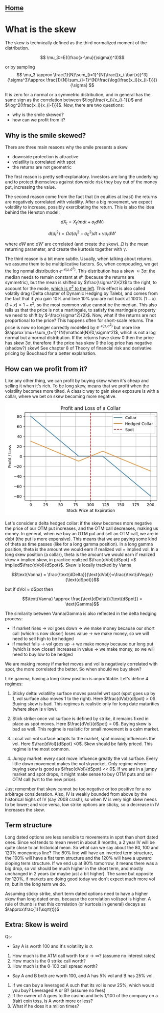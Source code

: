 ## [Home](../README.md)

# What is the skew

The skew is technically defined as the third normalized moment of the distribution. 

$$ \mu_3:=E((\frac{x-\mu}{\sigma})^3)$$

or by sampling
$$ \mu_3 \approx \frac{1}{N}\sum_{i=1}^{N}\frac{(x_i-\bar{x})^3}{\sigma^3}\approx \frac{1}{N}\sum_{i=1}^{N}\frac{\log(\frac{x_i}{x_{i-1}})}{\sigma} $$

It is zero for a normal or a symmetric distribution, and in general has the same sign as the correlation between $\log(\frac{x_i}{x_{i-1}})$ and $\log^2(\frac{x_i}{x_{i-1}})$. Now, there are two questions:
* why is the smile skewed?
* how can we profit from it?

## Why is the smile skewed? 

There are three main reasons why the smile presents a skew
* downside protection is attractive
* volatility is correlated with spot
* the returns are not geometric

The first reason is pretty self-explanatory. Investors are long the underlying and to protect themselves against downside risk they buy out of the money put, increasing the value. 

The second reason come from the fact that (in equities at least) the returns are negatively correlated with volatility. After a big movement, we expect volatility to increase, possibly exercibating the return. This is also the idea behind the Henston model:

$$dX_t = X_t(mdt+\sigma_tdW)$$

$$d(\sigma_t^2)=\Omega\sigma(\sigma_t^2-\sigma_0^2)dt+\gamma\sigma_tdW' $$

where $dW$ and $dW'$ are correlated (and create the skew). $\Omega$ is the mean returning parameter, and create the kurtosis together with $\gamma$.

The third reason is a bit more subtle. Usually, when talking about returns, we assume them to be multiplicative factors. So, when compouding, we get the log normal distribution $e^{\mathcal{N}(\mu,\sigma^2)}$. This distribution has a skew $\approx 3\sigma$: the median needs to remain constant at $e^{\mu}$ (because the returns are symmetric), but the mean is shifted by $\frac{\sigma^2}{2}$ to the right, to account for the mode, [which is $\sigma^2$ to the left](https://www.youtube.com/watch?v=UtpLE6npxvk). This effect is also called volatily drag (Delta chapter of Dynamic Hedging by Taleb), and comes from the fact that if you gain 10% and lose 10% you are not back at 100% $(1-x)(1+x)=1-x^2$, so the most common value cannot be the median. This also tells us that the price is not a martingale, to satisfy the martingale property we need to shift by $-\frac{\sigma^2}{2}$. Now, what if the returns are not proportional to the price?
This happens often for short-scale returns. The price is now no longer correctly modelled by $e^{\mathcal{N}(\mu,\sigma^2)}$ but more like $\approx \mu+\sum_{t=1}^{N}\mathcal{N}(0,\sigma^2)$, which is not a log normal but a normal distribution. If the returns have skew 0 then the price has skew $3\sigma$, therefore if the price has skew 0 the log price has negative (shadow?) skew! See chapter 8 of Theory of financial risk and derivative pricing by Bouchaud for a better explanation.

## How can we profit from it?

Like any other thing, we can profit by buying skew when it's cheap and selling it when it's rich. To be long skew, means that we profit when the volatility becomes more tilted. A classic way to gain skew exposure is with a collar, where we bet on skew becoming more negative.

![skew1](Skew.jpg)


Let's consider a delta hedged collar: if the skew becomes more negative the price of our OTM put increases, and the OTM call decreases, making us money. In general, when we buy an OTM put and sell an OTM call, we are in debt (the put is more expensive). This means that we are paying some kind of theta as time passes (like for a long gamma position). In a long gamma position, theta is the amount we would earn if realized vol = implied vol. In a long skew position (a collar), theta is the amount we would earn if realized skew = implied skew, in practice realized $\frac{dVol}{dSpot} =$ implied$\frac{dVol}{dSpot}$. Skew is locally tracked by Vanna 

$$\text{Vanna} = \frac{\text{dDelta}}{\text{dVol}}=\frac{\text{dVega}}{\text{dSpot}}$$

but if dVol $\approx$ dSpot then 

$$\text{Vanna} \approx \frac{\text{dDelta}}{\text{dSpot}} = \text{Gamma}$$

The similarity between Vanna/Gamma is also reflected in the delta hedging process:
- if market rises $\rightarrow$ vol goes down $\rightarrow$ we make money because our short call (which is now closer) loses value $\rightarrow$ we make money, so we will need to sell high to be hedged
- if market falls $\rightarrow$ vol goes up $\rightarrow$ we make money because our long put (which is now closer) increases in value $\rightarrow$ we make money, so we will need to buy low to be hedged

We are making money if market moves and vol is negatively correlated with spot, the more correlated the better. So when should we buy skew?

Like gamma, having a long skew position is unprofitable. Let's define 4 regimes:

1) Sticky delta: volatility surface moves parallel wrt spot (spot goes up by 1, vol surface also moves 1 to the right). Here $\frac{dVol}{dSpot} > 0$. Buying skew is bad. This regimes is realistic only for long date maturities (where skew is v low). 

2) Stick strike: once vol surface is defined by strike, it remains fixed in place as spot moves. Here $\frac{dVol}{dSpot} = 0$. Buying skew is bad as well. This regime is realistic for small movement is a calm market.

3) Local vol: vol surface adapts to the market, spot moving influences the vol. Here $\frac{dVol}{dSpot} <0$. Skew should be fairly priced. This regime is the most common.

4) Jumpy market: every spot move influence greatly the vol surface. Every little down movement makes the vol skyrocket. Only regime where buying skew is good as $\frac{dVol}{dSpot} << 0$. If we are in a jumpy market and spot drops, it might make sense to buy OTM puts and sell OTM call (wrt to the new price).

Just remember that skew cannot be too negative or too positive for a no arbitrage consideration. Also, IV is weakly bounded from above by the historical highs of IV (say 2008 crash), so when IV is very high skew needs to be lower; and vice versa, low strike options are sticky, so a decrease in IV increases the skew.

## Term structure

Long dated options are less sensible to movements in spot than short dated ones. Since vol tends to mean revert in about 8 months, a 2 year IV will be quite close to an historical mean. So what can we say about the 80, 100 and 120% moneyness line?
The 80% line will have an inverted term structure, the 100% will have a flat term structure and the 120% will have a upward sloping term structure. If we end up at 80% tomorrow, it means there was a big drop, so vol should be much higher in the short term, and mostly unchanged in 2 years (or maybe just a bit higher). The same but opposite for 120%, if markets are doing good today we don't expect much more vol rn, but in the long term we do.

Assuming sticky strike, short term dated options need to have a higher skew than long dated ones, because the correlation vol/spot is higher. A rule of thumb is that this correlation (or kurtosis in general) decays as $\approx\frac{1}{\sqrt{t}}$

## Extra: Skew is weird



Qs:

- Say A is worth 100 and it's volatility is $\sigma$. 
1) How much is the ATM call worth for $\sigma \rightarrow \infty$? (assume no interest rates)
2) How much is the 0 strike call worth?
3) How much is the 0-100 call spread worth? 

- Say A and B both are worth 100, and A has 5% vol and B has 25% vol. 
1) If we can buy a leveraged A such that its vol is now 25%, which would you buy? Leveraged A or B? (assume no fees)
2) If the owner of A goes to the casino and bets 1/100 of the company on a (fair) coin toss, is A worth more or less?
3) What if he does it a milion times?
